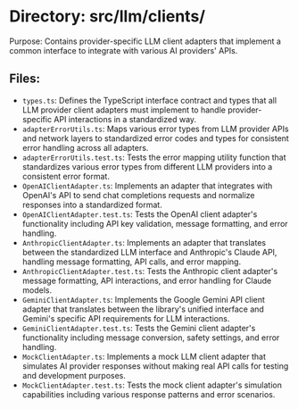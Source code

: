 # Directory: src/llm/clients/

Purpose: Contains provider-specific LLM client adapters that implement a common interface to integrate with various AI providers' APIs.

## Files:

- `types.ts`: Defines the TypeScript interface contract and types that all LLM provider client adapters must implement to handle provider-specific API interactions in a standardized way.
- `adapterErrorUtils.ts`: Maps various error types from LLM provider APIs and network layers to standardized error codes and types for consistent error handling across all adapters.
- `adapterErrorUtils.test.ts`: Tests the error mapping utility function that standardizes various error types from different LLM providers into a consistent error format.
- `OpenAIClientAdapter.ts`: Implements an adapter that integrates with OpenAI's API to send chat completions requests and normalize responses into a standardized format.
- `OpenAIClientAdapter.test.ts`: Tests the OpenAI client adapter's functionality including API key validation, message formatting, and error handling.
- `AnthropicClientAdapter.ts`: Implements an adapter that translates between the standardized LLM interface and Anthropic's Claude API, handling message formatting, API calls, and error mapping.
- `AnthropicClientAdapter.test.ts`: Tests the Anthropic client adapter's message formatting, API interactions, and error handling for Claude models.
- `GeminiClientAdapter.ts`: Implements the Google Gemini API client adapter that translates between the library's unified interface and Gemini's specific API requirements for LLM interactions.
- `GeminiClientAdapter.test.ts`: Tests the Gemini client adapter's functionality including message conversion, safety settings, and error handling.
- `MockClientAdapter.ts`: Implements a mock LLM client adapter that simulates AI provider responses without making real API calls for testing and development purposes.
- `MockClientAdapter.test.ts`: Tests the mock client adapter's simulation capabilities including various response patterns and error scenarios.